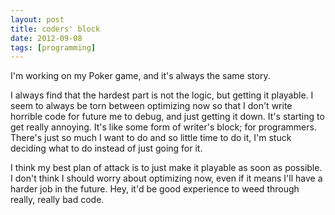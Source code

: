 ```yaml
---
layout: post
title: coders' block
date: 2012-09-08
tags: [programming]
---
```


<p>
  I'm working on my Poker game, and it's always the same story.
</p>

<p>
  I always find that the hardest part is not the logic, but getting it playable. 
  I seem to always be torn between optimizing now so that I don't write horrible 
  code for future me to debug, and just getting it down. It's starting to get really annoying. 
  It's like some form of writer's block; for programmers. There's just so much I want to do
  and so little time to do it, I'm stuck deciding what to do instead of just going for it.
</p>

<p>
  I think my best plan of attack is to just make it playable as soon 
  as possible. I don't think I should worry about optimizing now, even if it means 
  I'll have a harder job in the future. Hey, it'd be good experience to weed through really,
  really bad code.
</p>
  